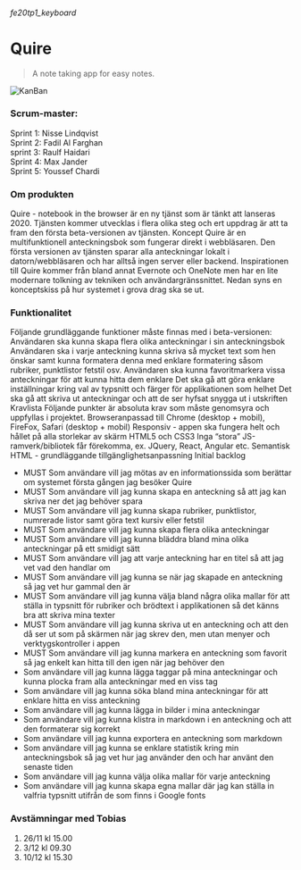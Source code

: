 ###### fe20tp1_keyboard

# Quire
> A note taking app for easy notes.

![KanBan](https://github.com/maxjander/fe20tp1_keyboard/projects/1)

### Scrum-master:
Sprint 1: Nisse Lindqvist  
Sprint 2: Fadil Al Farghan  
sprint 3: Raulf Haidari  
Sprint 4: Max Jander  
Sprint 5: Youssef Chardi  


### Om produkten
Quire - notebook in the browser är en ny tjänst som är tänkt att lanseras 2020. Tjänsten kommer utvecklas i flera olika steg och ert uppdrag är att ta fram den första beta-versionen av tjänsten.
Koncept
Quire är en multifunktionell anteckningsbok som fungerar direkt i webbläsaren. Den första versionen av tjänsten sparar alla anteckningar lokalt i datorn/webbläsaren och har alltså ingen server eller backend.
Inspirationen till Quire kommer från bland annat Evernote och OneNote men har en lite modernare tolkning av tekniken och användargränssnittet.
Nedan syns en konceptskiss på hur systemet i grova drag ska se ut.


### Funktionalitet
Följande grundläggande funktioner måste finnas med i beta-versionen:
Användaren ska kunna skapa flera olika anteckningar i sin anteckningsbok
Användaren ska i varje anteckning kunna skriva så mycket text som hen önskar samt kunna formatera denna med enklare formatering såsom rubriker, punktlistor fetstil osv.
Användaren ska kunna favoritmarkera vissa anteckningar för att kunna hitta dem enklare
Det ska gå att göra enklare inställningar kring val av typsnitt och färger för applikationen som helhet
Det ska gå att skriva ut anteckningar och att de ser hyfsat snygga ut i utskriften
Kravlista
Följande punkter är absoluta krav som måste genomsyra och uppfyllas i projektet.
Browseranpassad till Chrome (desktop + mobil), FireFox, Safari (desktop + mobil)
Responsiv - appen ska fungera helt och hållet på alla storlekar av skärm
HTML5 och CSS3
Inga “stora” JS-ramverk/bibliotek får förekomma, ex. JQuery, React, Angular etc.
Semantisk HTML - grundläggande tillgänglighetsanpassning
Initial backlog

- MUST Som användare vill jag mötas av en informationssida som berättar om systemet första gången jag besöker Quire
- MUST Som användare vill jag kunna skapa en anteckning så att jag kan skriva ner det jag behöver spara
- MUST Som användare vill jag kunna skapa rubriker, punktlistor, numrerade listor samt göra text kursiv eller fetstil
- MUST Som användare vill jag kunna skapa flera olika anteckningar
- MUST Som användare vill jag kunna bläddra bland mina olika anteckningar på ett smidigt sätt
- MUST Som användare vill jag att varje anteckning har en titel så att jag vet vad den handlar om
- MUST Som användare vill jag kunna se när jag skapade en anteckning så jag vet hur gammal den är
- MUST Som användare vill jag kunna välja bland några olika mallar för att ställa in typsnitt för rubriker och brödtext i applikationen så det känns bra att skriva mina texter
- MUST Som användare vill jag kunna skriva ut en anteckning och att den då ser ut som på skärmen när jag skrev den, men utan menyer och verktygskontroller i appen
- MUST Som användare vill jag kunna markera en anteckning som favorit så jag enkelt kan hitta till den igen när jag behöver den
- Som användare vill jag kunna lägga taggar på mina anteckningar och kunna plocka fram alla anteckningar med en viss tag
- Som användare vill jag kunna söka bland mina anteckningar för att enklare hitta en viss anteckning
- Som användare vill jag kunna lägga in bilder i mina anteckningar
- Som användare vill jag kunna klistra in markdown i en anteckning och att den formaterar sig korrekt
- Som användare vill jag kunna exportera en anteckning som markdown
- Som användare vill jag kunna se enklare statistik kring min anteckningsbok så jag vet hur jag använder den och har använt den senaste tiden
- Som användare vill jag kunna välja olika mallar för varje anteckning
- Som användare vill jag kunna skapa egna mallar där jag kan ställa in valfria typsnitt utifrån de som finns i Google fonts

### Avstämningar med Tobias

1. 26/11 kl 15.00
2. 3/12 kl 09.30
3. 10/12 kl 15.30
